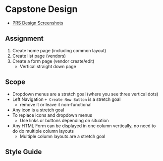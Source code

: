 # Capstone Design

- [PRS Design Screenshots](https://www.figma.com/design/w0r81D2ouvnMd247ebKwyz/Purchase-Request-System?node-id=0-1&t=M8aGgbORODyzwobV-1)

## Assignment

1. Create home page (including common layout)
2. Create list page (vendors)
3. Create a form page (vendor create/edit)
   - Vertical straight down page

## Scope

- Dropdown menus are a stretch goal (where you see three vertical dots)
- Left Navigation `+ Create New Button` is a stretch goal
  - remove it or leave it non-functional
- Any icon is a stretch goal
- To replace icons and dropdown menus
  - Use links or buttons depending on situation
- Any HTML Form can be displayed in one column vertically, no need to do do multiple column layouts
  - Multiple column layouts are a stretch goal

## Style Guide
